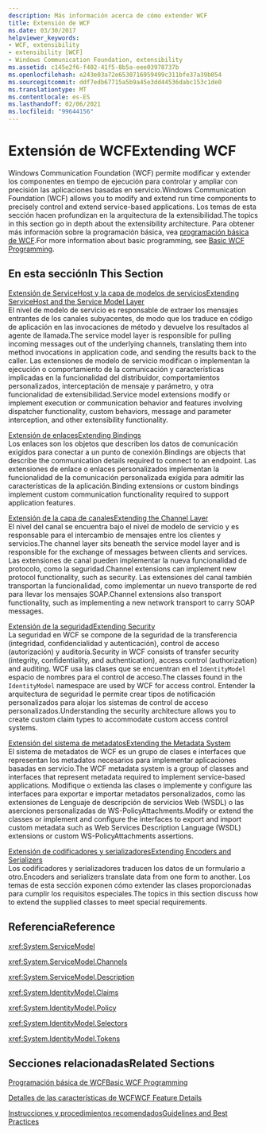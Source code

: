 ```yaml
---
description: Más información acerca de cómo extender WCF
title: Extensión de WCF
ms.date: 03/30/2017
helpviewer_keywords:
- WCF, extensibility
- extensibility [WCF]
- Windows Communication Foundation, extensibility
ms.assetid: c145e2f6-f402-41f5-8b5a-eee03978737b
ms.openlocfilehash: e243e03a72e6530716959499c311bfe37a39b054
ms.sourcegitcommit: ddf7edb67715a5b9a45e3dd44536dabc153c1de0
ms.translationtype: MT
ms.contentlocale: es-ES
ms.lasthandoff: 02/06/2021
ms.locfileid: "99644156"
---
```

# <a name="extending-wcf"></a><span data-ttu-id="4c02b-103">Extensión de WCF</span><span class="sxs-lookup"><span data-stu-id="4c02b-103">Extending WCF</span></span>

<span data-ttu-id="4c02b-104">Windows Communication Foundation (WCF) permite modificar y extender los componentes en tiempo de ejecución para controlar y ampliar con precisión las aplicaciones basadas en servicio.</span><span class="sxs-lookup"><span data-stu-id="4c02b-104">Windows Communication Foundation (WCF) allows you to modify and extend run time components to precisely control and extend service-based applications.</span></span> <span data-ttu-id="4c02b-105">Los temas de esta sección hacen profundizan en la arquitectura de la extensibilidad.</span><span class="sxs-lookup"><span data-stu-id="4c02b-105">The topics in this section go in depth about the extensibility architecture.</span></span> <span data-ttu-id="4c02b-106">Para obtener más información sobre la programación básica, vea [programación básica de WCF](../basic-wcf-programming.md).</span><span class="sxs-lookup"><span data-stu-id="4c02b-106">For more information about basic programming, see [Basic WCF Programming](../basic-wcf-programming.md).</span></span>  
  
## <a name="in-this-section"></a><span data-ttu-id="4c02b-107">En esta sección</span><span class="sxs-lookup"><span data-stu-id="4c02b-107">In This Section</span></span>  

 [<span data-ttu-id="4c02b-108">Extensión de ServiceHost y la capa de modelos de servicios</span><span class="sxs-lookup"><span data-stu-id="4c02b-108">Extending ServiceHost and the Service Model Layer</span></span>](extending-servicehost-and-the-service-model-layer.md)  
 <span data-ttu-id="4c02b-109">El nivel de modelo de servicio es responsable de extraer los mensajes entrantes de los canales subyacentes, de modo que los traduce en código de aplicación en las invocaciones de método y devuelve los resultados al agente de llamada.</span><span class="sxs-lookup"><span data-stu-id="4c02b-109">The service model layer is responsible for pulling incoming messages out of the underlying channels, translating them into method invocations in application code, and sending the results back to the caller.</span></span>  <span data-ttu-id="4c02b-110">Las extensiones de modelo de servicio modifican o implementan la ejecución o comportamiento de la comunicación y características implicadas en la funcionalidad del distribuidor, comportamientos personalizados, interceptación de mensaje y parámetro, y otra funcionalidad de extensibilidad.</span><span class="sxs-lookup"><span data-stu-id="4c02b-110">Service model extensions modify or implement execution or communication behavior and features involving dispatcher functionality, custom behaviors, message and parameter interception, and other extensibility functionality.</span></span>  
  
 [<span data-ttu-id="4c02b-111">Extensión de enlaces</span><span class="sxs-lookup"><span data-stu-id="4c02b-111">Extending Bindings</span></span>](extending-bindings.md)  
 <span data-ttu-id="4c02b-112">Los enlaces son los objetos que describen los datos de comunicación exigidos para conectar a un punto de conexión.</span><span class="sxs-lookup"><span data-stu-id="4c02b-112">Bindings are objects that describe the communication details required to connect to an endpoint.</span></span> <span data-ttu-id="4c02b-113">Las extensiones de enlace o enlaces personalizados implementan la funcionalidad de la comunicación personalizada exigida para admitir las características de la aplicación.</span><span class="sxs-lookup"><span data-stu-id="4c02b-113">Binding extensions or custom bindings implement custom communication functionality required to support application features.</span></span>  
  
 [<span data-ttu-id="4c02b-114">Extensión de la capa de canales</span><span class="sxs-lookup"><span data-stu-id="4c02b-114">Extending the Channel Layer</span></span>](extending-the-channel-layer.md)  
 <span data-ttu-id="4c02b-115">El nivel del canal se encuentra bajo el nivel de modelo de servicio y es responsable para el intercambio de mensajes entre los clientes y servicios.</span><span class="sxs-lookup"><span data-stu-id="4c02b-115">The channel layer sits beneath the service model layer and is responsible for the exchange of messages between clients and services.</span></span> <span data-ttu-id="4c02b-116">Las extensiones de canal pueden implementar la nueva funcionalidad de protocolo, como la seguridad.</span><span class="sxs-lookup"><span data-stu-id="4c02b-116">Channel extensions can implement new protocol functionality, such as security.</span></span> <span data-ttu-id="4c02b-117">Las extensiones del canal también transportan la funcionalidad, como implementar un nuevo transporte de red para llevar los mensajes SOAP.</span><span class="sxs-lookup"><span data-stu-id="4c02b-117">Channel extensions also transport functionality, such as implementing a new network transport to carry SOAP messages.</span></span>  
  
 [<span data-ttu-id="4c02b-118">Extensión de la seguridad</span><span class="sxs-lookup"><span data-stu-id="4c02b-118">Extending Security</span></span>](extending-security.md)  
 <span data-ttu-id="4c02b-119">La seguridad en WCF se compone de la seguridad de la transferencia (integridad, confidencialidad y autenticación), control de acceso (autorización) y auditoría.</span><span class="sxs-lookup"><span data-stu-id="4c02b-119">Security in WCF consists of transfer security (integrity, confidentiality, and authentication), access control (authorization) and auditing.</span></span> <span data-ttu-id="4c02b-120">WCF usa las clases que se encuentran en el `IdentityModel` espacio de nombres para el control de acceso.</span><span class="sxs-lookup"><span data-stu-id="4c02b-120">The classes found in the `IdentityModel` namespace are used by WCF for access control.</span></span> <span data-ttu-id="4c02b-121">Entender la arquitectura de seguridad le permite crear tipos de notificación personalizados para alojar los sistemas de control de acceso personalizados.</span><span class="sxs-lookup"><span data-stu-id="4c02b-121">Understanding the security architecture allows you to create custom claim types to accommodate custom access control systems.</span></span>  
  
 [<span data-ttu-id="4c02b-122">Extensión del sistema de metadatos</span><span class="sxs-lookup"><span data-stu-id="4c02b-122">Extending the Metadata System</span></span>](extending-the-metadata-system.md)  
 <span data-ttu-id="4c02b-123">El sistema de metadatos de WCF es un grupo de clases e interfaces que representan los metadatos necesarios para implementar aplicaciones basadas en servicio.</span><span class="sxs-lookup"><span data-stu-id="4c02b-123">The WCF metadata system is a group of classes and interfaces that represent metadata required to implement service-based applications.</span></span> <span data-ttu-id="4c02b-124">Modifique o extienda las clases o implemente y configure las interfaces para exportar e importar metadatos personalizados, como las extensiones de Lenguaje de descripción de servicios Web (WSDL) o las aserciones personalizadas de WS-PolicyAttachments.</span><span class="sxs-lookup"><span data-stu-id="4c02b-124">Modify or extend the classes or implement and configure the interfaces to export and import custom metadata such as Web Services Description Language (WSDL) extensions or custom WS-PolicyAttachments assertions.</span></span>  
  
 [<span data-ttu-id="4c02b-125">Extensión de codificadores y serializadores</span><span class="sxs-lookup"><span data-stu-id="4c02b-125">Extending Encoders and Serializers</span></span>](extending-encoders-and-serializers.md)  
 <span data-ttu-id="4c02b-126">Los codificadores y serializadores traducen los datos de un formulario a otro.</span><span class="sxs-lookup"><span data-stu-id="4c02b-126">Encoders and serializers translate data from one form to another.</span></span> <span data-ttu-id="4c02b-127">Los temas de esta sección exponen cómo extender las clases proporcionadas para cumplir los requisitos especiales.</span><span class="sxs-lookup"><span data-stu-id="4c02b-127">The topics in this section discuss how to extend the supplied classes to meet special requirements.</span></span>  
  
## <a name="reference"></a><span data-ttu-id="4c02b-128">Referencia</span><span class="sxs-lookup"><span data-stu-id="4c02b-128">Reference</span></span>  

 <xref:System.ServiceModel>  
  
 <xref:System.ServiceModel.Channels>  
  
 <xref:System.ServiceModel.Description>  
  
 <xref:System.IdentityModel.Claims>  
  
 <xref:System.IdentityModel.Policy>  
  
 <xref:System.IdentityModel.Selectors>  
  
 <xref:System.IdentityModel.Tokens>  
  
## <a name="related-sections"></a><span data-ttu-id="4c02b-129">Secciones relacionadas</span><span class="sxs-lookup"><span data-stu-id="4c02b-129">Related Sections</span></span>  

 [<span data-ttu-id="4c02b-130">Programación básica de WCF</span><span class="sxs-lookup"><span data-stu-id="4c02b-130">Basic WCF Programming</span></span>](../basic-wcf-programming.md)  
  
 [<span data-ttu-id="4c02b-131">Detalles de las características de WCF</span><span class="sxs-lookup"><span data-stu-id="4c02b-131">WCF Feature Details</span></span>](../feature-details/index.md)  
  
 [<span data-ttu-id="4c02b-132">Instrucciones y procedimientos recomendados</span><span class="sxs-lookup"><span data-stu-id="4c02b-132">Guidelines and Best Practices</span></span>](../guidelines-and-best-practices.md)
